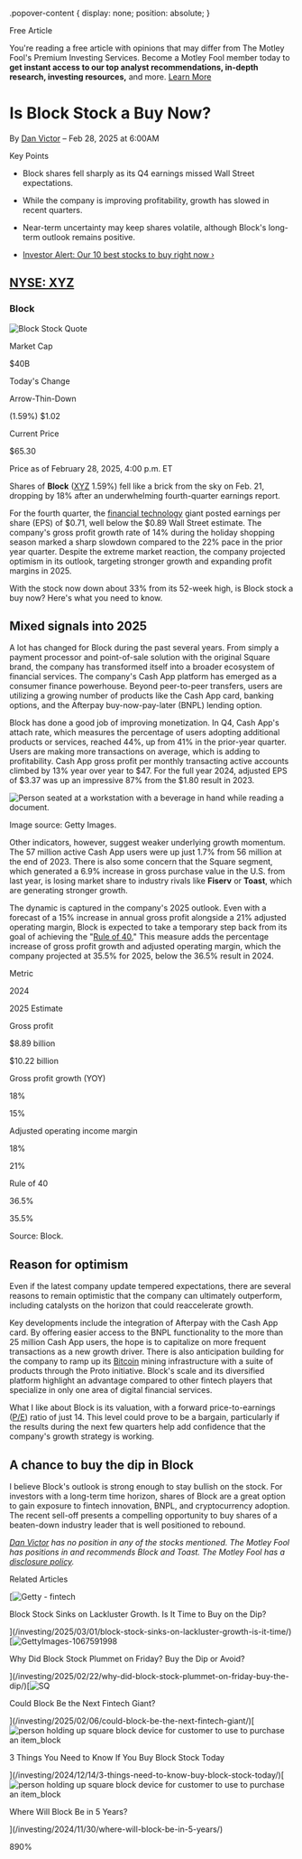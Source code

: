 .popover-content { display: none; position: absolute; }

Free Article[](#)

You're reading a free article with opinions that may differ from The Motley Fool's Premium Investing Services. Become a Motley Fool member today to **get instant access to our top analyst recommendations, in-depth research, investing resources,** and more. [Learn More](https://www.fool.com/mms/mark/op-free-tbox-art)

Is Block Stock a Buy Now?
=========================

By [Dan Victor](/author/20620/) – Feb 28, 2025 at 6:00AM

Key Points

*   Block shares fell sharply as its Q4 earnings missed Wall Street expectations.
    
*   While the company is improving profitability, growth has slowed in recent quarters.
    
*   Near-term uncertainty may keep shares volatile, although Block's long-term outlook remains positive.
    
*   [Investor Alert: Our 10 best stocks to buy right now ›](https://www.fool.com/mms/mark/e-sa-nonbbn-kp?aid=10969&source=isaedikp0000035)
    

[NYSE: XYZ](/quote/nyse/xyz/)
-----------------------------

### Block

![Block Stock Quote](https://g.foolcdn.com/art/companylogos/mark/XYZ.png)

Market Cap

$40B

Today's Change

Arrow-Thin-Down

(1.59%) $1.02

Current Price

$65.30

Price as of February 28, 2025, 4:00 p.m. ET

Shares of **Block** ([XYZ](/quote/nyse/xyz/) 1.59%) fell like a brick from the sky on Feb. 21, dropping by 18% after an underwhelming fourth-quarter earnings report.

For the fourth quarter, the [financial technology](https://www.fool.com/investing/stock-market/market-sectors/financials/fintech-stocks/) giant posted earnings per share (EPS) of $0.71, well below the $0.89 Wall Street estimate. The company's gross profit growth rate of 14% during the holiday shopping season marked a sharp slowdown compared to the 22% pace in the prior year quarter. Despite the extreme market reaction, the company projected optimism in its outlook, targeting stronger growth and expanding profit margins in 2025.

With the stock now down about 33% from its 52-week high, is Block stock a buy now? Here's what you need to know.

Mixed signals into 2025
-----------------------

A lot has changed for Block during the past several years. From simply a payment processor and point-of-sale solution with the original Square brand, the company has transformed itself into a broader ecosystem of financial services. The company's Cash App platform has emerged as a consumer finance powerhouse. Beyond peer-to-peer transfers, users are utilizing a growing number of products like the Cash App card, banking options, and the Afterpay buy-now-pay-later (BNPL) lending option.

Block has done a good job of improving monetization. In Q4, Cash App's attach rate, which measures the percentage of users adopting additional products or services, reached 44%, up from 41% in the prior-year quarter. Users are making more transactions on average, which is adding to profitability. Cash App gross profit per monthly transacting active accounts climbed by 13% year over year to $47. For the full year 2024, adjusted EPS of $3.37 was up an impressive 87% from the $1.80 result in 2023.

![Person seated at a workstation with a beverage in hand while reading a document.](https://g.foolcdn.com/image/?url=https%3A%2F%2Fg.foolcdn.com%2Feditorial%2Fimages%2F808760%2Fblock-stock-bullish-outlook-2025.jpg&op=resize&w=700)

Image source: Getty Images.

Other indicators, however, suggest weaker underlying growth momentum. The 57 million active Cash App users were up just 1.7% from 56 million at the end of 2023. There is also some concern that the Square segment, which generated a 6.9% increase in gross purchase value in the U.S. from last year, is losing market share to industry rivals like **Fiserv** or **Toast**, which are generating stronger growth.

The dynamic is captured in the company's 2025 outlook. Even with a forecast of a 15% increase in annual gross profit alongside a 21% adjusted operating margin, Block is expected to take a temporary step back from its goal of achieving the "[Rule of 40.](https://www.fool.com/investing/2019/09/25/introducing-the-rule-of-40-and-why-investors-shoul.aspx)" This measure adds the percentage increase of gross profit growth and adjusted operating margin, which the company projected at 35.5% for 2025, below the 36.5% result in 2024.

Metric

2024

2025 Estimate

Gross profit

$8.89 billion

$10.22 billion

Gross profit growth (YOY)

18%

15%

Adjusted operating income margin

18%

21%

Rule of 40

36.5%

35.5%

Source: Block.

Reason for optimism
-------------------

Even if the latest company update tempered expectations, there are several reasons to remain optimistic that the company can ultimately outperform, including catalysts on the horizon that could reaccelerate growth.

Key developments include the integration of Afterpay with the Cash App card. By offering easier access to the BNPL functionality to the more than 25 million Cash App users, the hope is to capitalize on more frequent transactions as a new growth driver. There is also anticipation building for the company to ramp up its [Bitcoin](https://www.fool.com/investing/how-to-invest/stocks/how-to-invest-in-bitcoin/) mining infrastructure with a suite of products through the Proto initiative. Block's scale and its diversified platform highlight an advantage compared to other fintech players that specialize in only one area of digital financial services.

What I like about Block is its valuation, with a forward price-to-earnings ([P/E](https://www.fool.com/terms/f/forward-pe/)) ratio of just 14. This level could prove to be a bargain, particularly if the results during the next few quarters help add confidence that the company's growth strategy is working.

A chance to buy the dip in Block
--------------------------------

I believe Block's outlook is strong enough to stay bullish on the stock. For investors with a long-term time horizon, shares of Block are a great option to gain exposure to fintech innovation, BNPL, and cryptocurrency adoption. The recent sell-off presents a compelling opportunity to buy shares of a beaten-down industry leader that is well positioned to rebound.

_[Dan Victor](https://www.fool.com/author/20620/) has no position in any of the stocks mentioned. The Motley Fool has positions in and recommends Block and Toast. The Motley Fool has a [disclosure policy](https://www.fool.com/legal/fool-disclosure-policy/)._

Related Articles

[![Getty - fintech](https://g.foolcdn.com/image/?url=https%3A%2F%2Fg.foolcdn.com%2Feditorial%2Fimages%2F808778%2Fgetty-fintech.jpg&op=resize&w=92&h=52)

Block Stock Sinks on Lackluster Growth. Is It Time to Buy on the Dip?

](/investing/2025/03/01/block-stock-sinks-on-lackluster-growth-is-it-time/)[![GettyImages-1067591998](https://g.foolcdn.com/image/?url=https%3A%2F%2Fg.foolcdn.com%2Feditorial%2Fimages%2F808616%2Fgettyimages-1067591998.jpg&op=resize&w=92&h=52)

Why Did Block Stock Plummet on Friday? Buy the Dip or Avoid?

](/investing/2025/02/22/why-did-block-stock-plummet-on-friday-buy-the-dip/)[![SQ](https://g.foolcdn.com/image/?url=https%3A%2F%2Fg.foolcdn.com%2Feditorial%2Fimages%2F805088%2Fsq.png&op=resize&w=92&h=52)

Could Block Be the Next Fintech Giant?

](/investing/2025/02/06/could-block-be-the-next-fintech-giant/)[![person holding up square block device for customer to use to purchase an item_block](https://g.foolcdn.com/image/?url=https%3A%2F%2Fg.foolcdn.com%2Feditorial%2Fimages%2F800707%2Fperson-holding-up-square-block-device-for-customer-to-use-to-purchase-an-item_block.jpg&op=resize&w=92&h=52)

3 Things You Need to Know If You Buy Block Stock Today

](/investing/2024/12/14/3-things-need-to-know-buy-block-stock-today/)[![person holding up square block device for customer to use to purchase an item_block](https://g.foolcdn.com/image/?url=https%3A%2F%2Fg.foolcdn.com%2Feditorial%2Fimages%2F799093%2Fperson-holding-up-square-block-device-for-customer-to-use-to-purchase-an-item_block.jpg&op=resize&w=92&h=52)

Where Will Block Be in 5 Years?

](/investing/2024/11/30/where-will-block-be-in-5-years/)

890%
